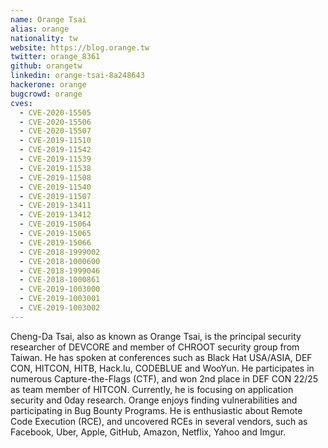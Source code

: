 ```yaml
---
name: Orange Tsai
alias: orange
nationality: tw
website: https://blog.orange.tw
twitter: orange_8361
github: orangetw
linkedin: orange-tsai-8a248643
hackerone: orange
bugcrowd: orange
cves:
  - CVE-2020-15505
  - CVE-2020-15506
  - CVE-2020-15507
  - CVE-2019-11510
  - CVE-2019-11542
  - CVE-2019-11539
  - CVE-2019-11538
  - CVE-2019-11508
  - CVE-2019-11540
  - CVE-2019-11507
  - CVE-2019-13411
  - CVE-2019-13412
  - CVE-2019-15064
  - CVE-2019-15065
  - CVE-2019-15066
  - CVE-2018-1999002
  - CVE-2018-1000600
  - CVE-2018-1999046
  - CVE-2018-1000861
  - CVE-2019-1003000
  - CVE-2019-1003001
  - CVE-2019-1003002
---
```

Cheng-Da Tsai, also as known as Orange Tsai, is the principal security researcher of DEVCORE and member of CHROOT security group from Taiwan. He has spoken at conferences such as Black Hat USA/ASIA, DEF CON, HITCON, HITB, Hack.lu, CODEBLUE and WooYun. He participates in numerous Capture-the-Flags (CTF), and won 2nd place in DEF CON 22/25 as team member of HITCON. Currently, he is focusing on application security and 0day research. Orange enjoys finding vulnerabilities and participating in Bug Bounty Programs. He is enthusiastic about Remote Code Execution (RCE), and uncovered RCEs in several vendors, such as Facebook, Uber, Apple, GitHub, Amazon, Netflix, Yahoo and Imgur. 
